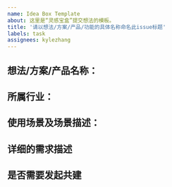 ```yaml
---
name: Idea Box Template
about: 这里是“灵感宝盒”提交想法的模板。
title: '请以想法/方案/产品/功能的具体名称命名此issue标题'
labels: task
assignees: kylezhang
---
```


## 想法/方案/产品名称：
<!-- 请填写想法/方案/产品名称，填写之前可在【[`main.md`这个文件](https://github.com/AgoraIO-Community/Idea-Box/blob/main/data/r.json)】查找是否已存在此条目。 -->



## 所属行业：
<!-- 可参考【[`main.md`这个文件](https://github.com/AgoraIO-Community/Idea-Box/blob/main/data/r.json)】，或提交新的行业。 -->



## 使用场景及场景描述：
<!-- 可参考【[`main.md`这个文件](https://github.com/AgoraIO-Community/Idea-Box/blob/main/data/r.json)】，或提交新的场景，并对场景做详细补充和描述。 -->



## 详细的需求描述
<!-- 请尽可能的对需求进行详细描述，说明需要想要解决的问题，希望如何解决等等。 -->



## 是否需要发起共建
<!-- 可以号召项目中的其他伙伴进行投票，我们将会优先将关注度比较高的issew汇入“灵感宝盒’图谱，请标明目前是/否需要组队进行共建和开发；如需发起组队请求，可以在此描述需要的人数、分工等。 -->
